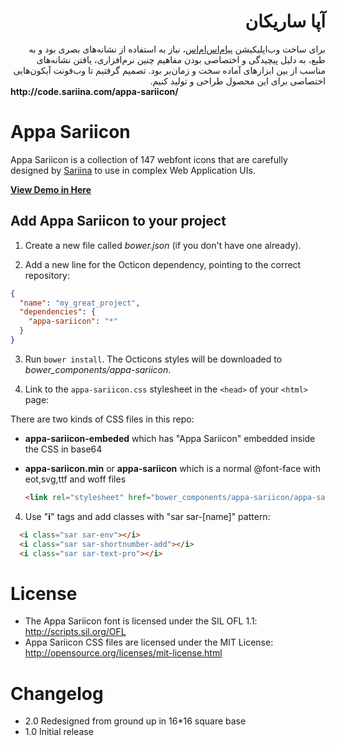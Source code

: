 <div lang="fa" dir="rtl">
<h1>آپا ساریکان</h1>
برای ساخت وب‌اپلیکیشن <a href="http://payamsms.com">پیام‌اس‌ام‌اس</a>، نیاز به استفاده از نشانه‌های بصری بود و به طبع، به دلیل پیچیدگی و اختصاصی بودن مفاهیم چنین نرم‌افزاری، یافتن نشانه‌های مناسب از بین ابزارهای آماده سخت و زمان‌بر بود.
تصمیم گرفتیم تا وب‌فونت آیکون‌هایی اختصاصی برای این محصول طراحی و تولید کنیم.
</div>
<strong dir="ltr">http://code.sariina.com/appa-sariicon/</strong>

# Appa Sariicon
Appa Sariicon is a collection of 147 webfont icons that are carefully designed by [Sariina](http://sariina.com) to use in complex Web Application UIs.

[**View Demo in Here**](http://code.sariina.com/appa-sariicon)

## Add Appa Sariicon to your project

1. Create a new file called *bower.json* (if you don't have one already).

2. Add a new line for the Octicon dependency, pointing to the correct repository:

  ``` json
  {
    "name": "my_great_project",
    "dependencies": {
      "appa-sariicon": "*"
    }
  }
  ```

3. Run `bower install`. The Octicons styles will be downloaded to *bower_components/appa-sariicon*.

4. Link to the `appa-sariicon.css` stylesheet in the `<head>` of your `<html>` page:

There are two kinds of CSS files in this repo:
- **appa-sariicon-embeded** which has "Appa Sariicon" embedded inside the CSS in base64
- **appa-sariicon.min** or **appa-sariicon** which is a normal @font-face with eot,svg,ttf and woff files


  ``` html
  <link rel="stylesheet" href="bower_components/appa-sariicon/appa-sariicon.min.css">
  ```

4. Use "**i**" tags and add classes with "sar sar-[name]" pattern:

  ``` html
	<i class="sar sar-env"></i>
	<i class="sar sar-shortnumber-add"></i>
	<i class="sar sar-text-pro"></i>
  ```


# License
- The Appa Sariicon font is licensed under the SIL OFL 1.1:
http://scripts.sil.org/OFL
- Appa Sariicon CSS files are licensed under the MIT License:
http://opensource.org/licenses/mit-license.html

# Changelog
- 2.0 Redesigned from ground up in 16*16 square base
- 1.0 Initial release